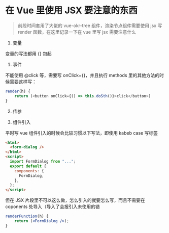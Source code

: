 # 在 Vue 里使用 JSX 要注意的东西

> 前段时间套用了大佬的 vue-okr-tree 组件，渲染节点组件需要使用 jsx 写 render 函数，在这里记录一下在 vue 里写 jsx 需要注意什么

1. 变量

变量的写法都用 {} 包起

1. 事件

不能使用 @click 等，需要写 onClick={}，并且执行 methods 里的其他方法的时候需要这样写：

```js
render(h) {
    return (<button onClick={() => this.doSth()}>click</button>)
}
```

2. 传参

3. 组件引入

平时写 vue 组件引入的时候会比较习惯以下写法，即使用 kabeb case 写标签

```html
<html>
  <form-dialog />
</html>
<script>
  import FormDialog from "...";
  export default {
    components: {
      FormDialog,
    },
  };
</script>
```

但在 JSX 片段里不可以这么做，怎么引入的就要怎么写，而且不需要在 coponents 处导入（导入了会报引入未使用的错

```jsx
renderFunction(h) {
    return (<FormDialog />);
}
```
